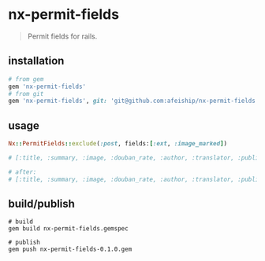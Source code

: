 # nx-permit-fields
> Permit fields for rails.

## installation
```rb
# from gem
gem 'nx-permit-fields'
# from git
gem 'nx-permit-fields', git: 'git@github.com:afeiship/nx-permit-fields.git'
```

## usage
```rb
Nx::PermitFields::exclude(:post, fields:[:ext, :image_marked])

# [:title, :summary, :image, :douban_rate, :author, :translator, :publishing_house, :publishing_at, :ext, :catalogue, :douban_url, :image_marked, :isbn]

# after:
# [:title, :summary, :image, :douban_rate, :author, :translator, :publishing_house, :publishing_at, :catalogue, :douban_url, :isbn]
```

## build/publish
```shell
# build
gem build nx-permit-fields.gemspec

# publish
gem push nx-permit-fields-0.1.0.gem
```

